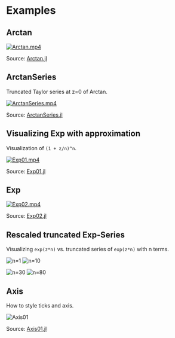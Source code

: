 # Examples

## Arctan

[![Arctan.mp4](https://github.com/luchr/ComplexVisualMedia/blob/main/examples/Arctan.png)](https://github.com/luchr/ComplexVisualMedia/blob/main/examples/Arctan.mp4?raw=true "Movie")

Source: [Arctan.jl](./Arctan.jl)

## ArctanSeries

Truncated Taylor series at z=0 of Arctan.

[![ArctanSeries.mp4](https://github.com/luchr/ComplexVisualMedia/blob/main/examples/ArctanSeries.png)](https://github.com/luchr/ComplexVisualMedia/blob/main/examples/ArctanSeries.mp4?raw=true "Movie")

Source: [ArctanSeries.jl](./ArctanSeries.jl)

## Visualizing Exp with approximation

Visualization of `(1 + z/n)^n`.

[![Exp01.mp4](https://github.com/luchr/ComplexVisualMedia/blob/main/examples/Exp01.png)](https://github.com/luchr/ComplexVisualMedia/blob/main/examples/Exp01.mp4?raw=true "Movie")

Source: [Exp01.jl](./Exp01.jl)

## Exp

[![Exp02.mp4](https://github.com/luchr/ComplexVisualMedia/blob/main/examples/Exp02.png)](https://github.com/luchr/ComplexVisualMedia/blob/main/examples/Exp02.mp4?raw=true "Movie")

Source: [Exp02.jl](./Exp02.jl)

## Rescaled truncated Exp-Series

Visualizing `exp(z*n)` vs. truncated series of `exp(z*n)` with n terms.

![n=1](https://github.com/luchr/ComplexVisualMedia/blob/main/examples/ExpSeriesRescaled_001.png)
![n=10](https://github.com/luchr/ComplexVisualMedia/blob/main/examples/ExpSeriesRescaled_010.png)

![n=30](https://github.com/luchr/ComplexVisualMedia/blob/main/examples/ExpSeriesRescaled_030.png)
![n=80](https://github.com/luchr/ComplexVisualMedia/blob/main/examples/ExpSeriesRescaled_080.png)

## Axis

How to style ticks and axis.

![Axis01](https://github.com/luchr/ComplexVisualMedia/blob/main/examples/Axis01.png)

Source: [Axis01.jl](./Axis01.jl)
